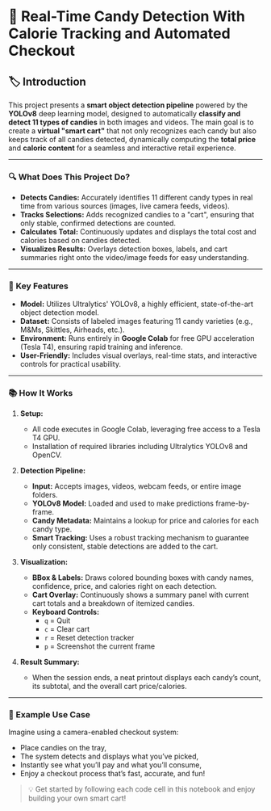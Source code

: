 # 🍬 Real-Time Candy Detection With Calorie Tracking and Automated Checkout 

## 🏷️ Introduction

This project presents a **smart object detection pipeline** powered by the **YOLOv8** deep learning model, designed to automatically **classify and detect 11 types of candies** in both images and videos. The main goal is to create a **virtual "smart cart"** that not only recognizes each candy but also keeps track of all candies detected, dynamically computing the **total price** and **caloric content** for a seamless and interactive retail experience.

---

### 🔍 What Does This Project Do?

- **Detects Candies:** Accurately identifies 11 different candy types in real time from various sources (images, live camera feeds, videos).
- **Tracks Selections:** Adds recognized candies to a "cart", ensuring that only stable, confirmed detections are counted.
- **Calculates Total:** Continuously updates and displays the total cost and calories based on candies detected.
- **Visualizes Results:** Overlays detection boxes, labels, and cart summaries right onto the video/image feeds for easy understanding.

---

### 🚀 Key Features

- **Model:** Utilizes Ultralytics' YOLOv8, a highly efficient, state-of-the-art object detection model.
- **Dataset:** Consists of labeled images featuring 11 candy varieties (e.g., M&Ms, Skittles, Airheads, etc.).
- **Environment:** Runs entirely in **Google Colab** for free GPU acceleration (Tesla T4), ensuring rapid training and inference.
- **User-Friendly:** Includes visual overlays, real-time stats, and interactive controls for practical usability.

---

### 📚 How It Works

1. **Setup:**
   - All code executes in Google Colab, leveraging free access to a Tesla T4 GPU.
   - Installation of required libraries including Ultralytics YOLOv8 and OpenCV.

2. **Detection Pipeline:**
   - **Input:** Accepts images, videos, webcam feeds, or entire image folders.
   - **YOLOv8 Model:** Loaded and used to make predictions frame-by-frame.
   - **Candy Metadata:** Maintains a lookup for price and calories for each candy type.
   - **Smart Tracking:** Uses a robust tracking mechanism to guarantee only consistent, stable detections are added to the cart.

3. **Visualization:**
   - **BBox & Labels:** Draws colored bounding boxes with candy names, confidence, price, and calories right on each detection.
   - **Cart Overlay:** Continuously shows a summary panel with current cart totals and a breakdown of itemized candies.
   - **Keyboard Controls:** 
     - `q` = Quit
     - `c` = Clear cart
     - `r` = Reset detection tracker
     - `p` = Screenshot the current frame

4. **Result Summary:**
   - When the session ends, a neat printout displays each candy’s count, its subtotal, and the overall cart price/calories.

---

### 🍭 Example Use Case

Imagine using a camera-enabled checkout system:
- Place candies on the tray,
- The system detects and displays what you’ve picked,
- Instantly see what you’ll pay and what you’ll consume,
- Enjoy a checkout process that’s fast, accurate, and fun!





> 💡 Get started by following each code cell in this notebook and enjoy building your own smart cart!
